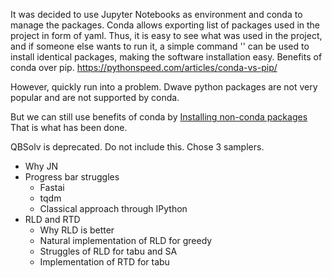 It was decided to use Jupyter Notebooks as environment and conda to manage the packages. Conda allows exporting list of packages used in the project in form of yaml. Thus, it is easy to see what was used in the project, and if someone else wants to run it, a simple command '' can be used to install identical packages, making the software installation easy. Benefits of conda over pip.
https://pythonspeed.com/articles/conda-vs-pip/

However, quickly run into a problem. Dwave python packages are not very popular and are not supported by conda. 

But we can still use benefits of conda by [Installing non-conda packages](https://docs.conda.io/projects/conda/en/latest/user-guide/tasks/manage-pkgs.html#installing-non-conda-packages) That is what has been done.

QBSolv is deprecated. Do not include this.
Chose 3 samplers.

- Why JN
- Progress bar struggles
	- Fastai
	- tqdm
	- Classical approach through IPython
- RLD and RTD
	- Why RLD is better
	- Natural implementation of RLD for greedy
	- Struggles of RLD for tabu and SA
	- Implementation of RTD for tabu